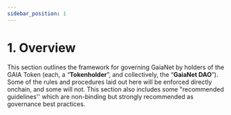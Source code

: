 ```yaml
---
sidebar_position: 1
---
```


# 1. Overview

This section outlines the framework for governing GaiaNet by holders of the GAIA Token (each, a “**Tokenholder**”, and collectively, the “**GaiaNet DAO**”). Some of the rules and procedures laid out here will be enforced directly onchain, and some will not. This section also includes some "recommended guidelines'' which are non-binding but strongly recommended as governance best practices.
